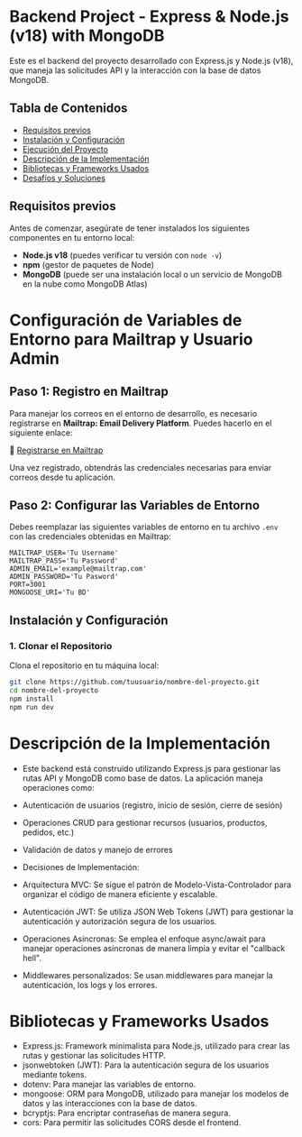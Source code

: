 # Backend Project - Express & Node.js (v18) with MongoDB

Este es el backend del proyecto desarrollado con Express.js y Node.js (v18), que maneja las solicitudes API y la interacción con la base de datos MongoDB.

## Tabla de Contenidos

- [Requisitos previos](#requisitos-previos)
- [Instalación y Configuración](#instalación-y-configuración)
- [Ejecución del Proyecto](#ejecución-del-proyecto)
- [Descripción de la Implementación](#descripción-de-la-implementación)
- [Bibliotecas y Frameworks Usados](#bibliotecas-y-frameworks-usados)
- [Desafíos y Soluciones](#desafíos-y-soluciones)

## Requisitos previos

Antes de comenzar, asegúrate de tener instalados los siguientes componentes en tu entorno local:

- **Node.js v18** (puedes verificar tu versión con `node -v`)
- **npm** (gestor de paquetes de Node)
- **MongoDB** (puede ser una instalación local o un servicio de MongoDB en la nube como MongoDB Atlas)

# Configuración de Variables de Entorno para Mailtrap y Usuario Admin

## Paso 1: Registro en Mailtrap

Para manejar los correos en el entorno de desarrollo, es necesario registrarse en **Mailtrap: Email Delivery Platform**. Puedes hacerlo en el siguiente enlace:  

🔗 [Registrarse en Mailtrap](https://mailtrap.io/)  

Una vez registrado, obtendrás las credenciales necesarias para enviar correos desde tu aplicación.

## Paso 2: Configurar las Variables de Entorno

Debes reemplazar las siguientes variables de entorno en tu archivo `.env` con las credenciales obtenidas en Mailtrap:

```env
MAILTRAP_USER='Tu Username'
MAILTRAP_PASS='Tu Password'
ADMIN_EMAIL='example@mailtrap.com'
ADMIN_PASSWORD='Tu Pasword'
PORT=3001
MONGOOSE_URI='Tu BD'
```

## Instalación y Configuración

### 1. Clonar el Repositorio

Clona el repositorio en tu máquina local:

```bash
git clone https://github.com/tuusuario/nombre-del-proyecto.git
cd nombre-del-proyecto
npm install
npm run dev
```
# Descripción de la Implementación
- Este backend está construido utilizando Express.js para gestionar las rutas API y MongoDB como base de datos. La aplicación maneja operaciones como:

- Autenticación de usuarios (registro, inicio de sesión, cierre de sesión)
- Operaciones CRUD para gestionar recursos (usuarios, productos, pedidos, etc.)
- Validación de datos y manejo de errores
- Decisiones de Implementación:
- Arquitectura MVC: Se sigue el patrón de Modelo-Vista-Controlador para organizar el código de manera eficiente y escalable.
- Autenticación JWT: Se utiliza JSON Web Tokens (JWT) para gestionar la autenticación y autorización segura de los usuarios.
- Operaciones Asíncronas: Se emplea el enfoque async/await para manejar operaciones asíncronas de manera limpia y evitar el "callback hell".
- Middlewares personalizados: Se usan middlewares para manejar la autenticación, los logs y los errores.

# Bibliotecas y Frameworks Usados
- Express.js: Framework minimalista para Node.js, utilizado para crear las rutas y gestionar las solicitudes HTTP.
- jsonwebtoken (JWT): Para la autenticación segura de los usuarios mediante tokens.
- dotenv: Para manejar las variables de entorno.
- mongoose: ORM para MongoDB, utilizado para manejar los modelos de datos y las interacciones con la base de datos.
- bcryptjs: Para encriptar contraseñas de manera segura.
- cors: Para permitir las solicitudes CORS desde el frontend.
